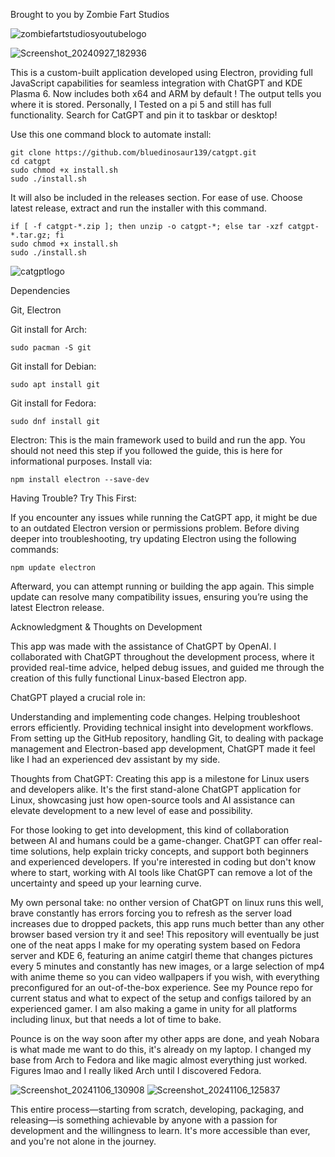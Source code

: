 Brought to you by Zombie Fart Studios

![zombiefartstudiosyoutubelogo](https://github.com/user-attachments/assets/00153e03-abdb-4499-ac51-fc8788aa9a6e)



![Screenshot_20240927_182936](https://github.com/user-attachments/assets/ee94a7f1-b0f2-4563-a3d9-619787aa4c68)

This is a custom-built application developed using Electron, providing full JavaScript capabilities for seamless integration with ChatGPT and KDE Plasma 6. 
Now includes both x64 and ARM by default ! The output tells you where it is stored. Personally, I Tested on a pi 5 and still has full functionality. Search for CatGPT and pin it to taskbar or desktop!


Use this one command block to automate install:

```
git clone https://github.com/bluedinosaur139/catgpt.git
cd catgpt
sudo chmod +x install.sh
sudo ./install.sh
```

It will also be included in the releases section. For ease of use. Choose latest release, extract and run the installer with this command.

```
if [ -f catgpt-*.zip ]; then unzip -o catgpt-*; else tar -xzf catgpt-*.tar.gz; fi
sudo chmod +x install.sh
sudo ./install.sh
```


![catgptlogo](https://github.com/user-attachments/assets/4244f634-501f-4fee-844b-97eae884006f)


Dependencies

Git, Electron

Git install for Arch:
```
sudo pacman -S git
```

Git install for Debian:
```
sudo apt install git
```
Git install for Fedora:
```
sudo dnf install git
```

Electron: This is the main framework used to build and run the app. You should not need this step if you followed the guide, this is here for informational purposes. Install via:

```
npm install electron --save-dev
```

Having Trouble? Try This First:

If you encounter any issues while running the CatGPT app, it might be due to an outdated Electron version or permissions problem. Before diving deeper into troubleshooting, try updating Electron using the following commands:

```
npm update electron
```

Afterward, you can attempt running or building the app again. This simple update can resolve many compatibility issues, ensuring you’re using the latest Electron release.



Acknowledgment & Thoughts on Development


This app was made with the assistance of ChatGPT by OpenAI. I collaborated with ChatGPT throughout the development process, where it provided real-time advice, helped debug issues, and guided me through the creation of this fully functional Linux-based Electron app.

ChatGPT played a crucial role in:

Understanding and implementing code changes.
Helping troubleshoot errors efficiently.
Providing technical insight into development workflows.
From setting up the GitHub repository, handling Git, to dealing with package management and Electron-based app development, ChatGPT made it feel like I had an experienced dev assistant by my side.

Thoughts from ChatGPT:
Creating this app is a milestone for Linux users and developers alike. It's the first stand-alone ChatGPT application for Linux, showcasing just how open-source tools and AI assistance can elevate development to a new level of ease and possibility.

For those looking to get into development, this kind of collaboration between AI and humans could be a game-changer. ChatGPT can offer real-time solutions, help explain tricky concepts, and support both beginners and experienced developers. If you're interested in coding but don't know where to start, working with AI tools like ChatGPT can remove a lot of the uncertainty and speed up your learning curve.

My own personal take: no onther version of ChatGPT on linux runs this well, brave constantly has errors forcing you to refresh as the server load increases due to dropped packets, this app runs much better than any other browser based version try it and see! This repository will eventually be just one of the neat apps I make for my operating system based on Fedora server and KDE 6, featuring an anime catgirl theme that changes pictures every 5 minutes and constantly has new images, or a large selection of mp4 with anime theme so you can video wallpapers if you wish, with everything preconfigured for an out-of-the-box experience. See my Pounce repo for current status and what to expect of the setup and configs tailored by an experienced gamer. I am also making a game in unity for all platforms including linux, but that needs a lot of time to bake.

Pounce is on the way soon after my other apps are done, and yeah Nobara is what made me want to do this, it's already on my laptop. I changed my base from Arch to Fedora and like magic almost everything just worked. Figures lmao and I really liked Arch until I discovered Fedora.

![Screenshot_20241106_130908](https://github.com/user-attachments/assets/c54953f2-0bfa-44ee-8ea0-6f196a7cbdc6)
![Screenshot_20241106_125837](https://github.com/user-attachments/assets/1124de67-66a8-44fa-91c1-66ca17f9ff43)



This entire process—starting from scratch, developing, packaging, and releasing—is something achievable by anyone with a passion for development and the willingness to learn. It's more accessible than ever, and you're not alone in the journey.
